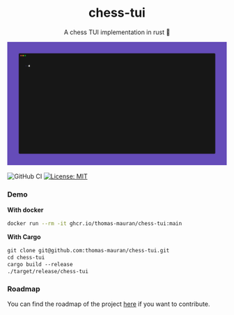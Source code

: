 <div align="center">
<h1>chess-tui</h1>
A chess TUI implementation in rust 🦀
</div>

![board](./examples/demo.gif)

![GitHub CI](https://github.com/thomas-mauran/chess-tui/actions/workflows/flow_test_build_push.yml/badge.svg)
[![License: MIT](https://img.shields.io/badge/License-MIT-yellow.svg)](https://opensource.org/licenses/MIT)

### Demo

**With docker**

```bash
docker run --rm -it ghcr.io/thomas-mauran/chess-tui:main
```

**With Cargo**
```
git clone git@github.com:thomas-mauran/chess-tui.git
cd chess-tui
cargo build --release
./target/release/chess-tui
```

### Roadmap

You can find the roadmap of the project [here](https://github.com/users/thomas-mauran/projects/4) if you want to contribute.


